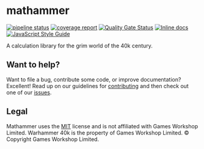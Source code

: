 # mathammer

[![pipeline status](https://gitlab.com/simonbreiter/mathammer/badges/master/pipeline.svg)](https://gitlab.com/simonbreiter/mathammer/commits/master)
[![coverage report](https://gitlab.com/simonbreiter/mathammer/badges/master/coverage.svg)](https://gitlab.com/simonbreiter/mathammer/commits/master)
[![Quality Gate Status](https://sonarcloud.io/api/project_badges/measure?project=simonbreiter_mathammer&metric=alert_status)](https://sonarcloud.io/dashboard?id=simonbreiter_mathammer)
[![Inline docs](http://inch-ci.org/github/simonbreiter/mathammer.svg?branch=master)](http://inch-ci.org/github/simonbreiter/mathammer)
[![JavaScript Style Guide](https://img.shields.io/badge/code_style-standard-brightgreen.svg)](https://standardjs.com)

A calculation library for the grim world of the 40k century.

## Want to help?

Want to file a bug, contribute some code, or improve documentation? Excellent! Read up on our guidelines for [contributing](./CONTRIBUTING.md) and then check out one of our [issues](https://gitlab.com/simonbreiter/mathammer/issues).

## Legal

Mathammer uses the [MIT](./LICENSE.md) license and is not affiliated with Games Workshop Limited.
Warhammer 40k is the property of Games Workshop Limited. © Copyright Games Workshop Limited.
